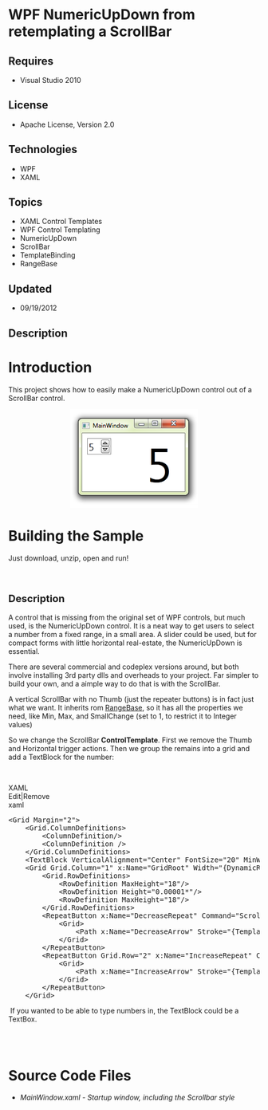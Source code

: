 # WPF NumericUpDown from retemplating a ScrollBar
## Requires
- Visual Studio 2010
## License
- Apache License, Version 2.0
## Technologies
- WPF
- XAML
## Topics
- XAML Control Templates
- WPF Control Templating
- NumericUpDown
- ScrollBar
- TemplateBinding
- RangeBase
## Updated
- 09/19/2012
## Description

<h1>Introduction</h1>
<p>This project shows how to easily make a NumericUpDown control out of a ScrollBar control.</p>
<p><img id="65288" src="65288-numericupdown.png" alt="" width="256" height="198" style="margin-right:auto; margin-left:auto; display:block"></p>
<h1><span>Building the Sample</span></h1>
<p>Just download, unzip, open and run!</p>
<p>&nbsp;</p>
<h2><span style="font-size:20px">Description</span></h2>
<p>A control that is missing from the original set of WPF controls, but much used, is the&nbsp;NumericUpDown control. It is a&nbsp;neat way to get users to select a number from a fixed&nbsp;range, in a small area. A slider could be used, but for compact forms
 with little horizontal real-estate, the NumericUpDown is essential.</p>
<p>There are several commercial and codeplex versions around, but both involve installing 3rd party dlls and overheads to your project. Far simpler to build your own, and a aimple way to do that is with the ScrollBar.</p>
<p>A vertical ScrollBar with no Thumb (just the repeater buttons) is in fact just what we want. It inherits rom
<a href="http://msdn.microsoft.com/en-us/library/system.windows.controls.primitives.rangebase.aspx">
RangeBase</a>, so it has all the properties we need, like Min, Max, and SmallChange (set to 1, to restrict it to Integer values)</p>
<p>So we change the ScrollBar <strong>ControlTemplate</strong>. First we remove the Thumb and Horizontal trigger actions. Then we&nbsp;group the remains into a grid and add a TextBlock for the number:</p>
<p>&nbsp;</p>
<div class="scriptcode">
<div class="pluginEditHolder" pluginCommand="mceScriptCode">
<div class="title"><span>XAML</span></div>
<div class="pluginLinkHolder"><span class="pluginEditHolderLink">Edit</span>|<span class="pluginRemoveHolderLink">Remove</span></div>
<span class="hidden">xaml</span>

<div class="preview">
<pre class="js">&lt;Grid&nbsp;Margin=<span class="js__string">&quot;2&quot;</span>&gt;&nbsp;
&nbsp;&nbsp;&nbsp;&nbsp;&lt;Grid.ColumnDefinitions&gt;&nbsp;
&nbsp;&nbsp;&nbsp;&nbsp;&nbsp;&nbsp;&nbsp;&nbsp;&lt;ColumnDefinition/&gt;&nbsp;
&nbsp;&nbsp;&nbsp;&nbsp;&nbsp;&nbsp;&nbsp;&nbsp;&lt;ColumnDefinition&nbsp;/&gt;&nbsp;
&nbsp;&nbsp;&nbsp;&nbsp;&lt;/Grid.ColumnDefinitions&gt;&nbsp;
&nbsp;&nbsp;&nbsp;&nbsp;&lt;TextBlock&nbsp;VerticalAlignment=<span class="js__string">&quot;Center&quot;</span>&nbsp;FontSize=<span class="js__string">&quot;20&quot;</span>&nbsp;MinWidth=<span class="js__string">&quot;25&quot;</span>&nbsp;Text=<span class="js__string">&quot;{Binding&nbsp;Value,&nbsp;RelativeSource={RelativeSource&nbsp;TemplatedParent}}&quot;</span>/&gt;&nbsp;
&nbsp;&nbsp;&nbsp;&nbsp;&lt;Grid&nbsp;Grid.Column=<span class="js__string">&quot;1&quot;</span>&nbsp;x:Name=<span class="js__string">&quot;GridRoot&quot;</span>&nbsp;Width=<span class="js__string">&quot;{DynamicResource&nbsp;{x:Static&nbsp;SystemParameters.VerticalScrollBarWidthKey}}&quot;</span>&nbsp;Background=<span class="js__string">&quot;{TemplateBinding&nbsp;Background}&quot;</span>&gt;&nbsp;
&nbsp;&nbsp;&nbsp;&nbsp;&nbsp;&nbsp;&nbsp;&nbsp;&lt;Grid.RowDefinitions&gt;&nbsp;
&nbsp;&nbsp;&nbsp;&nbsp;&nbsp;&nbsp;&nbsp;&nbsp;&nbsp;&nbsp;&nbsp;&nbsp;&lt;RowDefinition&nbsp;MaxHeight=<span class="js__string">&quot;18&quot;</span>/&gt;&nbsp;
&nbsp;&nbsp;&nbsp;&nbsp;&nbsp;&nbsp;&nbsp;&nbsp;&nbsp;&nbsp;&nbsp;&nbsp;&lt;RowDefinition&nbsp;Height=<span class="js__string">&quot;0.00001*&quot;</span>/&gt;&nbsp;
&nbsp;&nbsp;&nbsp;&nbsp;&nbsp;&nbsp;&nbsp;&nbsp;&nbsp;&nbsp;&nbsp;&nbsp;&lt;RowDefinition&nbsp;MaxHeight=<span class="js__string">&quot;18&quot;</span>/&gt;&nbsp;
&nbsp;&nbsp;&nbsp;&nbsp;&nbsp;&nbsp;&nbsp;&nbsp;&lt;/Grid.RowDefinitions&gt;&nbsp;
&nbsp;&nbsp;&nbsp;&nbsp;&nbsp;&nbsp;&nbsp;&nbsp;&lt;RepeatButton&nbsp;x:Name=<span class="js__string">&quot;DecreaseRepeat&quot;</span>&nbsp;Command=<span class="js__string">&quot;ScrollBar.LineDownCommand&quot;</span>&nbsp;Focusable=<span class="js__string">&quot;False&quot;</span>&gt;&nbsp;
&nbsp;&nbsp;&nbsp;&nbsp;&nbsp;&nbsp;&nbsp;&nbsp;&nbsp;&nbsp;&nbsp;&nbsp;&lt;Grid&gt;&nbsp;
&nbsp;&nbsp;&nbsp;&nbsp;&nbsp;&nbsp;&nbsp;&nbsp;&nbsp;&nbsp;&nbsp;&nbsp;&nbsp;&nbsp;&nbsp;&nbsp;&lt;Path&nbsp;x:Name=<span class="js__string">&quot;DecreaseArrow&quot;</span>&nbsp;Stroke=<span class="js__string">&quot;{TemplateBinding&nbsp;Foreground}&quot;</span>&nbsp;StrokeThickness=<span class="js__string">&quot;1&quot;</span>&nbsp;Data=<span class="js__string">&quot;M&nbsp;0&nbsp;4&nbsp;L&nbsp;8&nbsp;4&nbsp;L&nbsp;4&nbsp;0&nbsp;Z&quot;</span>/&gt;&nbsp;
&nbsp;&nbsp;&nbsp;&nbsp;&nbsp;&nbsp;&nbsp;&nbsp;&nbsp;&nbsp;&nbsp;&nbsp;&lt;/Grid&gt;&nbsp;
&nbsp;&nbsp;&nbsp;&nbsp;&nbsp;&nbsp;&nbsp;&nbsp;&lt;/RepeatButton&gt;&nbsp;
&nbsp;&nbsp;&nbsp;&nbsp;&nbsp;&nbsp;&nbsp;&nbsp;&lt;RepeatButton&nbsp;Grid.Row=<span class="js__string">&quot;2&quot;</span>&nbsp;x:Name=<span class="js__string">&quot;IncreaseRepeat&quot;</span>&nbsp;Command=<span class="js__string">&quot;ScrollBar.LineUpCommand&quot;</span>&nbsp;Focusable=<span class="js__string">&quot;False&quot;</span>&gt;&nbsp;
&nbsp;&nbsp;&nbsp;&nbsp;&nbsp;&nbsp;&nbsp;&nbsp;&nbsp;&nbsp;&nbsp;&nbsp;&lt;Grid&gt;&nbsp;
&nbsp;&nbsp;&nbsp;&nbsp;&nbsp;&nbsp;&nbsp;&nbsp;&nbsp;&nbsp;&nbsp;&nbsp;&nbsp;&nbsp;&nbsp;&nbsp;&lt;Path&nbsp;x:Name=<span class="js__string">&quot;IncreaseArrow&quot;</span>&nbsp;Stroke=<span class="js__string">&quot;{TemplateBinding&nbsp;Foreground}&quot;</span>&nbsp;StrokeThickness=<span class="js__string">&quot;1&quot;</span>&nbsp;Data=<span class="js__string">&quot;M&nbsp;0&nbsp;0&nbsp;L&nbsp;4&nbsp;4&nbsp;L&nbsp;8&nbsp;0&nbsp;Z&quot;</span>/&gt;&nbsp;
&nbsp;&nbsp;&nbsp;&nbsp;&nbsp;&nbsp;&nbsp;&nbsp;&nbsp;&nbsp;&nbsp;&nbsp;&lt;/Grid&gt;&nbsp;
&nbsp;&nbsp;&nbsp;&nbsp;&nbsp;&nbsp;&nbsp;&nbsp;&lt;/RepeatButton&gt;&nbsp;
&nbsp;&nbsp;&nbsp;&nbsp;&lt;/Grid&gt;</pre>
</div>
</div>
</div>
<div class="endscriptcode">&nbsp;If you wanted to be able to type numbers in, the TextBlock could be a TextBox.</div>
&nbsp;
<p>&nbsp;</p>
<h1><span>Source Code Files</span></h1>
<ul>
<li><em>MainWindow.xaml - Startup window, including the Scrollbar style</em> </li></ul>
<p>&nbsp;</p>
<p>&nbsp;</p>
<p><img src="-anithanks1.gif" alt="" style="margin-right:auto; margin-left:auto; display:block"></p>
